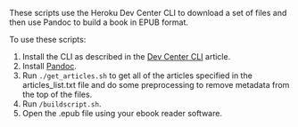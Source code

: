 These scripts use the Heroku Dev Center CLI to download a set of files and then use Pandoc to build a book in EPUB format.

To use these scripts:

1. Install the CLI as described in the [Dev Center CLI](https://devcenter.heroku.com/articles/dev-center-cli) article.
1. Install [Pandoc](http://pandoc.org/).
1. Run `./get_articles.sh` to get all of the articles specified in the articles_list.txt file and do some preprocessing to remove metadata from the top of the files.
1. Run `/buildscript.sh`. 
1. Open the .epub file using your ebook reader software.
